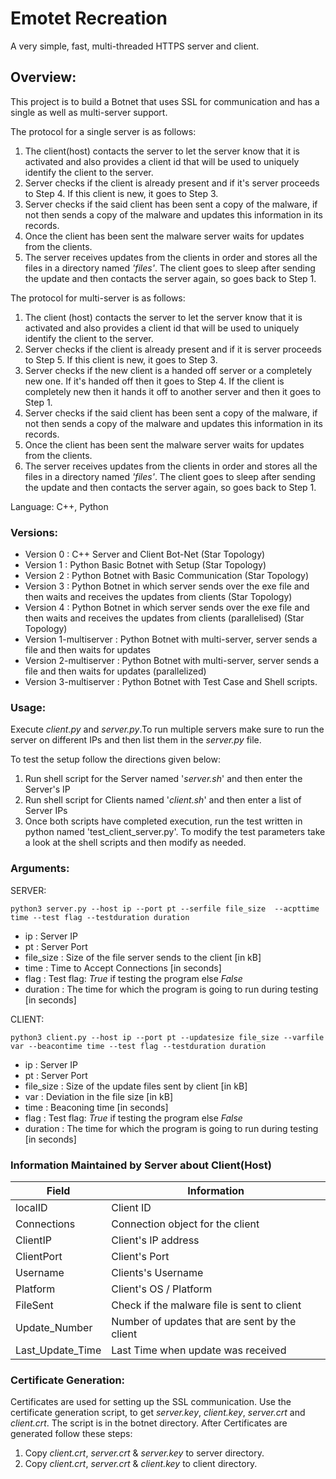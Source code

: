 Emotet Recreation 
====================
A very simple, fast, multi-threaded HTTPS server and client.
## Overview:
This project is to build a Botnet that uses SSL for communication and has a single as well as multi-server support.

The protocol for a single server is as follows:
1. The client(host) contacts the server to let the server know that it is activated and also provides a client id that will be used to uniquely identify the client to the server.
2. Server checks if the client is already present and if it's server proceeds to Step 4. If this client is new, it goes to Step 3.
3. Server checks if the said client has been sent a copy of the malware, if not then sends a copy of the malware and updates this information in its records.
4. Once the client has been sent the malware server waits for updates from the clients.
5. The server receives updates from the clients in order and stores all the files in a directory named *'files'*. The client goes to sleep after sending the update and then contacts the server again, so goes back to Step 1.


The protocol for multi-server is as follows:
1. The client (host) contacts the server to let the server know that it is activated and also provides a client id that will be used to uniquely identify the client to the server.
2. Server checks if the client is already present and if it is server proceeds to Step 5. If this client is new, it goes to Step 3.
3. Server checks if the new client is a handed off server or a completely new one. If it's handed off then it goes to Step 4. If the client is completely new then it hands it off to another server and then it goes to Step 1.
4. Server checks if the said client has been sent a copy of the malware, if not then sends a copy of the malware and updates this information in its records.
5. Once the client has been sent the malware server waits for updates from the clients.
6. The server receives updates from the clients in order and stores all the files in a directory named *'files'*. The client goes to sleep after sending the update and then contacts the server again, so goes back to Step 1.


Language: C++, Python
###  Versions:
- Version 0   :  C++ Server and Client Bot-Net (Star Topology)
- Version 1   :  Python Basic Botnet with Setup (Star Topology)
- Version 2   :  Python Botnet with Basic Communication (Star Topology)
- Version 3   :  Python Botnet in which server sends over the exe file and then waits and receives the updates from clients (Star Topology)
- Version 4   :  Python Botnet in which server sends over the exe file and then waits and receives the updates from clients (parallelised) (Star Topology)
- Version 1-multiserver   :  Python Botnet with multi-server, server sends a file and then waits for updates
- Version 2-multiserver   :  Python Botnet with multi-server, server sends a file and then waits for updates (parallelized)
- Version 3-multiserver   :  Python Botnet with Test Case and Shell scripts.


### Usage:
Execute *client.py* and *server.py*.To run multiple servers make sure to run the server on different IPs and then list them in the *server.py* file.

To test the setup follow the directions given below:
1. Run shell script for the Server named '_server.sh_' and then enter the Server's IP
2. Run shell script for Clients named '_client.sh_' and then enter a list of Server IPs
3. Once both scripts have completed execution, run the test written in python named 'test_client_server.py'.
To modify the test parameters take a look at the shell scripts and then modify as needed.


### Arguments:
SERVER:

`python3 server.py --host ip --port pt --serfile file_size  --acpttime time --test flag --testduration duration`
* ip : Server IP
* pt : Server Port
* file_size : Size of the file server sends to the client [in kB]
* time : Time to Accept Connections [in seconds]
* flag : Test flag: *True* if testing the program else *False*
* duration : The time for which the program is going to run during testing [in seconds]

CLIENT:

`python3 client.py --host ip --port pt --updatesize file_size --varfile var --beacontime time --test flag --testduration duration`
* ip : Server IP
* pt : Server Port
* file_size : Size of the update files sent by client [in kB]
* var : Deviation in the file size [in kB]
* time : Beaconing time [in seconds]
* flag : Test flag: *True* if testing the program else *False*
* duration : The time for which the program is going to run during testing [in seconds]

### Information Maintained by Server about Client(Host)

| **Field** | **Information** |
| ------ | ------ |
| localID | Client ID |
|Connections|Connection object for the client  |
|ClientIP| Client's IP address|
|ClientPort| Client's Port|
|Username| Clients's Username|
|Platform| Client's OS / Platform|
|FileSent| Check if the malware file is sent to client|
|Update_Number| Number of updates that are sent by the client|
|Last_Update_Time|Last Time when update was received|

### Certificate Generation:
Certificates are used for setting up the SSL communication. 
Use the certificate generation script, to get *server.key*, *client.key*, *server.crt* and *client.crt*.
The script is in the botnet directory. 
After Certificates are generated follow these steps:
1. Copy *client.crt*, *server.crt* & *server.key* to server directory.
2. Copy *client.crt*, *server.crt* & *client.key* to client directory.
